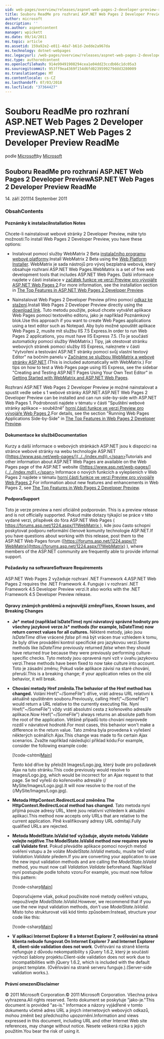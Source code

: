 ```yaml
---
uid: web-pages/overview/releases/aspnet-web-pages-2-developer-preview-readme
title: Souboru ReadMe pro rozhraní ASP.NET Web Pages 2 Developer Preview | Dokumentace Microsoftu
author: microsoft
description: ''
ms.author: aspnetcontent
manager: wpickett
ms.date: 09/14/2011
ms.topic: article
ms.assetid: 159a92e2-e011-4da7-b61d-2edde2a967da
ms.technology: dotnet-webpages
msc.legacyurl: /web-pages/overview/releases/aspnet-web-pages-2-developer-preview-readme
msc.type: authoredcontent
ms.openlocfilehash: 914e99491908294cea1e04dd23ccdb66c1dc05a3
ms.sourcegitcommit: 953ff9ea4369f154d6fd0239599279ddd3280009
ms.translationtype: MT
ms.contentlocale: cs-CZ
ms.lasthandoff: 07/03/2018
ms.locfileid: "37364427"
---
```

<a name="aspnet-web-pages-2-developer-preview-readme"></a><span data-ttu-id="1a7ec-102">Souboru ReadMe pro rozhraní ASP.NET Web Pages 2 Developer Preview</span><span class="sxs-lookup"><span data-stu-id="1a7ec-102">ASP.NET Web Pages 2 Developer Preview ReadMe</span></span>
====================
<span data-ttu-id="1a7ec-103">podle [Microsoft](https://github.com/microsoft)</span><span class="sxs-lookup"><span data-stu-id="1a7ec-103">by [Microsoft](https://github.com/microsoft)</span></span>

## <a name="aspnet-web-pages-2-developer-preview-readme"></a><span data-ttu-id="1a7ec-104">Souboru ReadMe pro rozhraní ASP.NET Web Pages 2 Developer Preview</span><span class="sxs-lookup"><span data-stu-id="1a7ec-104">ASP.NET Web Pages 2 Developer Preview ReadMe</span></span>

<span data-ttu-id="1a7ec-105">14. září 2011</span><span class="sxs-lookup"><span data-stu-id="1a7ec-105">14 September 2011</span></span>

### <a name="contents"></a><span data-ttu-id="1a7ec-106">Obsah</span><span class="sxs-lookup"><span data-stu-id="1a7ec-106">Contents</span></span>

#### <a id="_Toc303701284"></a>  <span data-ttu-id="1a7ec-107">Poznámky k instalaci</span><span class="sxs-lookup"><span data-stu-id="1a7ec-107">Installation Notes</span></span>

<span data-ttu-id="1a7ec-108">Chcete-li nainstalovat webové stránky 2 Developer Preview, máte tyto možnosti:</span><span class="sxs-lookup"><span data-stu-id="1a7ec-108">To install Web Pages 2 Developer Preview, you have these options:</span></span>

- <span data-ttu-id="1a7ec-109">Instalovat pomocí služby WebMatrix 2 Beta [instalačního programu webové platformy](https://go.microsoft.com/fwlink/?LinkId=226883).</span><span class="sxs-lookup"><span data-stu-id="1a7ec-109">Install WebMatrix 2 Beta using the [Web Platform Installer](https://go.microsoft.com/fwlink/?LinkId=226883).</span></span> <span data-ttu-id="1a7ec-110">WebMatrix je sada nástrojů pro vývoj bezplatná webová, který obsahuje rozhraní ASP.NET Web Pages.</span><span class="sxs-lookup"><span data-stu-id="1a7ec-110">WebMatrix is a set of free web development tools that includes ASP.NET Web Pages.</span></span> <span data-ttu-id="1a7ec-111">Další informace najdete v části instalace v [začátek funkce ve verzi Preview pro vývojáře ASP.NET Web Pages 2](https://go.microsoft.com/fwlink/?LinkID=227824).</span><span class="sxs-lookup"><span data-stu-id="1a7ec-111">For more information, see the installation section in [The Top Features in ASP.NET Web Pages 2 Developer Preview](https://go.microsoft.com/fwlink/?LinkID=227824).</span></span>

- <span data-ttu-id="1a7ec-112">Nainstalovat Web Pages 2 Developer Preview přímo pomocí [odkaz ke stažení](https://go.microsoft.com/fwlink/?LinkID=226335).</span><span class="sxs-lookup"><span data-stu-id="1a7ec-112">Install Web Pages 2 Developer Preview directly using the [download link](https://go.microsoft.com/fwlink/?LinkID=226335).</span></span> <span data-ttu-id="1a7ec-113">Tuto metodu použijte, pokud chcete vytvářet aplikace Web Pages pomocí textového editoru, jako je například Poznámkový blok.</span><span class="sxs-lookup"><span data-stu-id="1a7ec-113">Use this approach if you want to create Web Pages applications using a text editor such as Notepad.</span></span> <span data-ttu-id="1a7ec-114">Aby bylo možné spouštět aplikace Web Pages 2, musíte mít službu IIS 7.5 Express.</span><span class="sxs-lookup"><span data-stu-id="1a7ec-114">In order to run Web Pages 2 applications, you must have IIS Express 7.5.</span></span> <span data-ttu-id="1a7ec-115">(To je součástí automaticky pomocí služby WebMatrix.) Tipy, jak otestovat stránku webových stránek pomocí služby IIS Express, naleznete v části "Vytvoření a testování ASP.NET stránky pomocí svůj vlastní textový Editor" na bočním panelu v [Začínáme se službou WebMatrix a webové stránky ASP.NET](https://go.microsoft.com/fwlink/?LinkId=202889).</span><span class="sxs-lookup"><span data-stu-id="1a7ec-115">(This is included automatically with WebMatrix.) For tips on how to test a Web Pages page using IIS Express, see the sidebar "Creating and Testing ASP.NET Pages Using Your Own Text Editor" in [Getting Started with WebMatrix and ASP.NET Web Pages](https://go.microsoft.com/fwlink/?LinkId=202889).</span></span>

<span data-ttu-id="1a7ec-116">Rozhraní ASP.NET Web Pages 2 Developer Preview je možné nainstalovat a spustit vedle sebe s 1 webové stránky ASP.NET.</span><span class="sxs-lookup"><span data-stu-id="1a7ec-116">ASP.NET Web Pages 2 Developer Preview can be installed and can run side-by-side with ASP.NET Web Pages 1.</span></span> <a id="a"></a><span data-ttu-id="1a7ec-117">Podrobnosti najdete v tématu v části "Spuštění webové stránky aplikace – souběžně" [horní části funkce ve verzi Preview pro vývojáře Web Pages 2](https://go.microsoft.com/fwlink/?LinkID=227824).</span><span class="sxs-lookup"><span data-stu-id="1a7ec-117">For details, see the section "Running Web Pages Applications Side-by-Side" in [The Top Features in Web Pages 2 Developer Preview](https://go.microsoft.com/fwlink/?LinkID=227824).</span></span>

#### <a id="_Toc303701285"></a>  <span data-ttu-id="1a7ec-118">Dokumentace ke službě</span><span class="sxs-lookup"><span data-stu-id="1a7ec-118">Documentation</span></span>

<span data-ttu-id="1a7ec-119">Kurzy a další informace o webových stránkách ASP.NET jsou k dispozici na stránce webové stránky na webu technologie ASP.NET ([https://www.asp.net/web-pages/](../../index.md)).</span><span class="sxs-lookup"><span data-stu-id="1a7ec-119">Tutorials and other information about ASP.NET Web Pages are available on the Web Pages page of the ASP.NET website ([https://www.asp.net/web-pages/](../../index.md)).</span></span> <span data-ttu-id="1a7ec-120">Informace o nových funkcích a vylepšeních v Web Pages 2 najdete v tématu [horní části funkce ve verzi Preview pro vývojáře Web Pages 2](https://go.microsoft.com/fwlink/?LinkID=227824).</span><span class="sxs-lookup"><span data-stu-id="1a7ec-120">For information about new features and enhancements in Web Pages 2, see [The Top Features in Web Pages 2 Developer Preview](https://go.microsoft.com/fwlink/?LinkID=227824).</span></span>

#### <a id="_Toc303701286"></a>  <span data-ttu-id="1a7ec-121">Podpora</span><span class="sxs-lookup"><span data-stu-id="1a7ec-121">Support</span></span>

<a id="_Toc209852135"></a><span data-ttu-id="1a7ec-122"><a id="_Toc255833657"></a> Toto je verze preview a není oficiálně podporován.</span><span class="sxs-lookup"><span data-stu-id="1a7ec-122"><a id="_Toc255833657"></a> This is a preview release and is not officially supported.</span></span> <span data-ttu-id="1a7ec-123">Pokud máte dotazy týkající se práce v této vydané verzi, příspěvek do fóra ASP.NET Web Pages ([ https://forums.asp.net/1224.aspx/1?WebMatrix ](https://forums.asp.net/1224.aspx/1?WebMatrix) ), kde jsou často schopni poskytovat podporu neformální členové komunity technologie ASP.NET.</span><span class="sxs-lookup"><span data-stu-id="1a7ec-123">If you have questions about working with this release, post them to the ASP.NET Web Pages forum ([https://forums.asp.net/1224.aspx/1?WebMatrix](https://forums.asp.net/1224.aspx/1?WebMatrix) ), where members of the ASP.NET community are frequently able to provide informal support.</span></span>

#### <a id="_Toc303701287"></a>  <span data-ttu-id="1a7ec-124">Požadavky na software</span><span class="sxs-lookup"><span data-stu-id="1a7ec-124">Software Requirements</span></span>

<span data-ttu-id="1a7ec-125">ASP.NET Web Pages 2 vyžaduje rozhraní .NET Framework 4.</span><span class="sxs-lookup"><span data-stu-id="1a7ec-125">ASP.NET Web Pages 2 requires the .NET Framework 4.</span></span> <span data-ttu-id="1a7ec-126">Funguje i v rozhraní .NET Framework 4.5 Developer Preview verzi.</span><span class="sxs-lookup"><span data-stu-id="1a7ec-126">It also works with the .NET Framework 4.5 Developer Preview release.</span></span>

<a id="_Toc303701288"></a><a id="_Breaking_Changes"></a>

#### <a name="fixes-known-issues-and-breaking-changes"></a><span data-ttu-id="1a7ec-127">Opravy známých problémů a nejnovější změny</span><span class="sxs-lookup"><span data-stu-id="1a7ec-127">Fixes, Known Issues, and Breaking Changes</span></span>

<a id="_Toc224729061"></a><a id="_Toc238051347"></a>

- <span data-ttu-id="1a7ec-128">**Je\* metod (například IsDateTime) nyní návratový správné hodnoty pro všechny jazykové verze.**</span><span class="sxs-lookup"><span data-stu-id="1a7ec-128">**Is\* methods (for example, IsDateTime) now return correct values for all cultures.**</span></span> <span data-ttu-id="1a7ec-129">Některé metody, jako jsou *IsDateTime* dříve vrácené *false* při má být vrácen *true* vzhledem k tomu, že byly dříve provádění kontrol specifické pro jazykovou verzi.</span><span class="sxs-lookup"><span data-stu-id="1a7ec-129">Some methods like *IsDateTime* previously returned *false* when they should have returned *true* because they were previously performing culture-specific checks.</span></span> <span data-ttu-id="1a7ec-130">Tyto metody jsou opravená nyní vzít v úvahu jazykovou verzi.</span><span class="sxs-lookup"><span data-stu-id="1a7ec-130">These methods have been fixed to now take culture into account.</span></span> <span data-ttu-id="1a7ec-131">Toto je zásadní změnu; Pokud vaše aplikace závisí na staré chování, přeruší.</span><span class="sxs-lookup"><span data-stu-id="1a7ec-131">This is a breaking change; if your application relies on the old behavior, it will break.</span></span>
- <span data-ttu-id="1a7ec-132">**Chování metody Href změnila.**</span><span class="sxs-lookup"><span data-stu-id="1a7ec-132">**The behavior of the Href method has changed.**</span></span> <span data-ttu-id="1a7ec-133">Volání Href("~/SomeFile") dříve, vrátí adresu URL relativní k aktuálně spuštěném souboru.</span><span class="sxs-lookup"><span data-stu-id="1a7ec-133">Previously, calling Href("~/SomeFile") would return a URL relative to the currently executing file.</span></span> <span data-ttu-id="1a7ec-134">Nyní Href("~/SomeFile") vždy vrátí absolutní cesta z kořenového adresáře aplikace.</span><span class="sxs-lookup"><span data-stu-id="1a7ec-134">Now Href("~/SomeFile") always returns an absolute path from the root of the application.</span></span> <span data-ttu-id="1a7ec-135">Většině případů toto chování neprovede rozdíl v návratové hodnotě.</span><span class="sxs-lookup"><span data-stu-id="1a7ec-135">For most cases, this behavior won't make a difference in the return value.</span></span> <span data-ttu-id="1a7ec-136">Tato změna byla provedena k vyřešení některých scénářích Ajax.</span><span class="sxs-lookup"><span data-stu-id="1a7ec-136">This change was made to fix certain Ajax scenarios.</span></span> <span data-ttu-id="1a7ec-137">Zvažte například následující příklad kódu:</span><span class="sxs-lookup"><span data-stu-id="1a7ec-137">For example, consider the following example code:</span></span> 

    [!code-cshtml[Main](aspnet-web-pages-2-developer-preview-readme/samples/sample1.cshtml)]

    <span data-ttu-id="1a7ec-138">Tento kód dříve by přeložit Images/Logo.jpg, který bude pro požadavek Ajax na tuto stránku.</span><span class="sxs-lookup"><span data-stu-id="1a7ec-138">This code previously would resolve to Images/Logo.jpg, which would be incorrect for an Ajax request to that page.</span></span> <span data-ttu-id="1a7ec-139">Se teď vyřeší do kořenového adresáře (/ MySite/Images/Logo.jpg).</span><span class="sxs-lookup"><span data-stu-id="1a7ec-139">It will now resolve to the root of the (/MySite/Images/Logo.jpg).</span></span>
- <span data-ttu-id="1a7ec-140">**Metoda HttpContext.RedirectLocal změněna**.</span><span class="sxs-lookup"><span data-stu-id="1a7ec-140">**The HttpContext.RedirectLocal method has changed**.</span></span> <span data-ttu-id="1a7ec-141">Tato metoda nyní přijímá pouze adresy URL, které jsou relativní vzhledem k aktuální aplikaci.</span><span class="sxs-lookup"><span data-stu-id="1a7ec-141">This method now accepts only URLs that are relative to the current application.</span></span> <span data-ttu-id="1a7ec-142">Plně kvalifikovaný adresy URL odmítají.</span><span class="sxs-lookup"><span data-stu-id="1a7ec-142">Fully qualified URLs are rejected.</span></span>
- <span data-ttu-id="1a7ec-143">**Metoda ModelState.IsValid teď vyžaduje, abyste metodu Validate volejte nejdříve**.</span><span class="sxs-lookup"><span data-stu-id="1a7ec-143">**The ModelState.IsValid method now requires you to call Validate first**.</span></span> <span data-ttu-id="1a7ec-144">Pokud převádíte aplikace pomocí nových metod ověření vstupu a že voláte *ModelState.IsValid* metodu, musíte teď volat *Validation.Validate* předem.</span><span class="sxs-lookup"><span data-stu-id="1a7ec-144">If you are converting your application to use the new input validation methods and are calling the *ModelState.IsValid* method, you must now call *Validation.Validate* beforehand.</span></span> <span data-ttu-id="1a7ec-145">Například nyní postupujte podle tohoto vzoru:</span><span class="sxs-lookup"><span data-stu-id="1a7ec-145">For example, you must now follow this pattern:</span></span> 

    [!code-csharp[Main](aspnet-web-pages-2-developer-preview-readme/samples/sample2.cs)]

  <span data-ttu-id="1a7ec-146">Doporučujeme však, pokud používáte nové metody ověření vstupu, nepoužívejte *ModelState.IsValid*.</span><span class="sxs-lookup"><span data-stu-id="1a7ec-146">However, we recommend that if you use the new input validation methods, don't use *ModelState.IsValid*.</span></span> <span data-ttu-id="1a7ec-147">Místo toho strukturovat váš kód tímto způsobem:</span><span class="sxs-lookup"><span data-stu-id="1a7ec-147">Instead, structure your code like this:</span></span> 

    [!code-csharp[Main](aspnet-web-pages-2-developer-preview-readme/samples/sample3.cs)]
- <span data-ttu-id="1a7ec-148">**V aplikaci Internet Explorer 8 a Internet Explorer 7, ověřování na straně klienta nebude fungovat**.</span><span class="sxs-lookup"><span data-stu-id="1a7ec-148">**On Internet Explorer 7 and Internet Explorer 8, client-side validation does not work**.</span></span> <span data-ttu-id="1a7ec-149">Ověřování na straně klienta nefunguje z důvodu nekompatibility s jQuery 1.6.2, který je součástí výchozí šablony projektu.</span><span class="sxs-lookup"><span data-stu-id="1a7ec-149">Client-side validation does not work due to incompatibilities with jQuery 1.6.2, which is included with the default project template.</span></span> <span data-ttu-id="1a7ec-150">(Ověřování na straně serveru funguje.).</span><span class="sxs-lookup"><span data-stu-id="1a7ec-150">(Server-side validation works.).</span></span>

#### <a id="_Toc303701289"></a>  <span data-ttu-id="1a7ec-151">Právní omezení</span><span class="sxs-lookup"><span data-stu-id="1a7ec-151">Disclaimer</span></span>

<span data-ttu-id="1a7ec-152">© 2011 Microsoft Corporation.</span><span class="sxs-lookup"><span data-stu-id="1a7ec-152">© 2011 Microsoft Corporation.</span></span> <span data-ttu-id="1a7ec-153">Všechna práva vyhrazena.</span><span class="sxs-lookup"><span data-stu-id="1a7ec-153">All rights reserved.</span></span> <span data-ttu-id="1a7ec-154">Tento dokument se poskytuje "jako-je."</span><span class="sxs-lookup"><span data-stu-id="1a7ec-154">This document is provided "as-is."</span></span> <span data-ttu-id="1a7ec-155">Informace a názory vyjádřené v tomto dokumentu včetně adres URL a jiných internetových webových odkazů, mohou změnit bez předchozího upozornění.</span><span class="sxs-lookup"><span data-stu-id="1a7ec-155">Information and views expressed in this document, including URL and other Internet Web site references, may change without notice.</span></span> <span data-ttu-id="1a7ec-156">Nesete veškerá rizika s jejich použitím.</span><span class="sxs-lookup"><span data-stu-id="1a7ec-156">You bear the risk of using it.</span></span>
